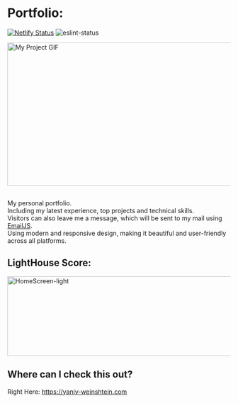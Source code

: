 # Portfolio:

[![Netlify Status](https://api.netlify.com/api/v1/badges/742cc686-3052-432c-a678-70e0d7dae957/deploy-status)](https://app.netlify.com/sites/yaniv-weinshtein/deploys)
![eslint-status](https://img.shields.io/badge/es--lint-Passing-bef9c6?logo=eslint&logoColor=whtie&badgeColor=white)

<img align="center" src="https://user-images.githubusercontent.com/97472180/194753796-148c3e8a-6fe4-450a-9777-760785a85a3f.gif"
alt="My Project GIF" width="600" height="323">  
<br>

My personal portfolio.<br />
Including my latest experience, top projects and technical skills. <br/>
Visitors can also leave me a message, which will be sent to my mail using <a href="https://www.emailjs.com/">EmailJS</a>. <br/>
Using modern and responsive design, making it beautiful and user-friendly across all platforms.

## LightHouse Score:

<img src="https://user-images.githubusercontent.com/97472180/194729906-16fc1fec-7593-4a94-8c42-72f188d297c3.PNG" height="180" width="600" alt="HomeScreen-light"/>

## Where can I check this out?

Right Here: https://yaniv-weinshtein.com
<br />
